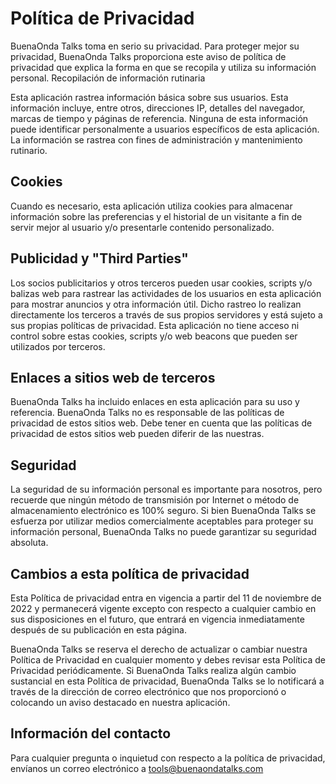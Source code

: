# Política de Privacidad

BuenaOnda Talks toma en serio su privacidad. Para proteger mejor su privacidad, BuenaOnda Talks proporciona este aviso de política de privacidad que explica la forma en que se recopila y utiliza su información personal.
Recopilación de información rutinaria

Esta aplicación rastrea información básica sobre sus usuarios. Esta información incluye, entre otros, direcciones IP, detalles del navegador, marcas de tiempo y páginas de referencia. Ninguna de esta información puede identificar personalmente a usuarios específicos de esta aplicación. La información se rastrea con fines de administración y mantenimiento rutinario.

## Cookies

Cuando es necesario, esta aplicación utiliza cookies para almacenar información sobre las preferencias y el historial de un visitante a fin de servir mejor al usuario y/o presentarle contenido personalizado.

## Publicidad y "Third Parties"

Los socios publicitarios y otros terceros pueden usar cookies, scripts y/o balizas web para rastrear las actividades de los usuarios en esta aplicación para mostrar anuncios y otra información útil. Dicho rastreo lo realizan directamente los terceros a través de sus propios servidores y está sujeto a sus propias políticas de privacidad. Esta aplicación no tiene acceso ni control sobre estas cookies, scripts y/o web beacons que pueden ser utilizados por terceros.

## Enlaces a sitios web de terceros

BuenaOnda Talks ha incluido enlaces en esta aplicación para su uso y referencia. BuenaOnda Talks no es responsable de las políticas de privacidad de estos sitios web. Debe tener en cuenta que las políticas de privacidad de estos sitios web pueden diferir de las nuestras.

## Seguridad

La seguridad de su información personal es importante para nosotros, pero recuerde que ningún método de transmisión por Internet o método de almacenamiento electrónico es 100% seguro. Si bien BuenaOnda Talks se esfuerza por utilizar medios comercialmente aceptables para proteger su información personal, BuenaOnda Talks no puede garantizar su seguridad absoluta.

## Cambios a esta política de privacidad

Esta Política de privacidad entra en vigencia a partir del 11 de noviembre de 2022 y permanecerá vigente excepto con respecto a cualquier cambio en sus disposiciones en el futuro, que entrará en vigencia inmediatamente después de su publicación en esta página.

BuenaOnda Talks se reserva el derecho de actualizar o cambiar nuestra Política de Privacidad en cualquier momento y debes revisar esta Política de Privacidad periódicamente. Si BuenaOnda Talks realiza algún cambio sustancial en esta Política de privacidad, BuenaOnda Talks se lo notificará a través de la dirección de correo electrónico que nos proporcionó o colocando un aviso destacado en nuestra aplicación.

## Información del contacto

Para cualquier pregunta o inquietud con respecto a la política de privacidad, envíanos un correo electrónico a tools@buenaondatalks.com
